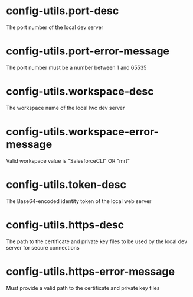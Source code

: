 # config-utils.port-desc

The port number of the local dev server

# config-utils.port-error-message

The port number must be a number between 1 and 65535

# config-utils.workspace-desc

The workspace name of the local lwc dev server

# config-utils.workspace-error-message

Valid workspace value is "SalesforceCLI" OR "mrt"

# config-utils.token-desc

The Base64-encoded identity token of the local web server

# config-utils.https-desc

The path to the certificate and private key files to be used by the local dev server for secure connections

# config-utils.https-error-message

Must provide a valid path to the certificate and private key files
